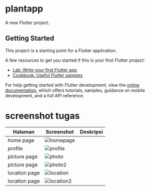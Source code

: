# plantapp

A new Flutter project.

## Getting Started

This project is a starting point for a Flutter application.

A few resources to get you started if this is your first Flutter project:

- [Lab: Write your first Flutter app](https://docs.flutter.dev/get-started/codelab)
- [Cookbook: Useful Flutter samples](https://docs.flutter.dev/cookbook)

For help getting started with Flutter development, view the
[online documentation](https://docs.flutter.dev/), which offers tutorials,
samples, guidance on mobile development, and a full API reference.

# screenshot tugas
| Halaman              | Screenshot                                   |  Deskripsi                                             |
|----------------------|----------------------------------------------|--------------------------------------------------------|
| home page  |  ![homepage](https://github.com/user-attachments/assets/75bd1b55-8429-4bd4-b117-a4d95fd02289)|        |
| profile |  ![profile](https://github.com/user-attachments/assets/4212a813-e11e-4c66-9ee3-07a3ab1fb4ca) |   |
| picture page | ![photo](https://github.com/user-attachments/assets/fa9e0c99-4974-45f6-b453-b06aa9860d9d) |   |
| picture page | ![photo2](https://github.com/user-attachments/assets/4154d696-bb29-4d52-9c24-5cb8246c7c59)|   |
| location page |![location](https://github.com/user-attachments/assets/d712209b-1930-4d54-b19b-fd594b5a6b35)|   |
| location page |  ![location2](https://github.com/user-attachments/assets/eae051d3-edcb-4f7e-8ee7-46a443e3340d)|   |





